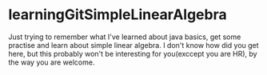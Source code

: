 # learningGitSimpleLinearAlgebra
Just trying to remember what I've learned about java basics, get some practise and learn about simple linear algebra. I don't know how did you get here, but this probably won't be interesting for you(exccept you are HR), by the way you are welcome.
